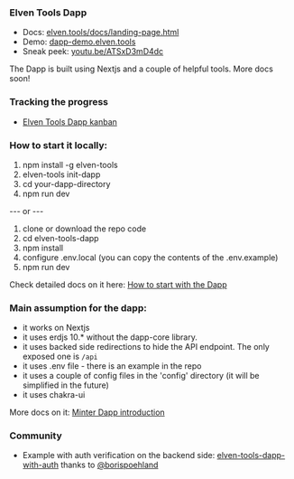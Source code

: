 ### Elven Tools Dapp

- Docs: [elven.tools/docs/landing-page.html](https://www.elven.tools/docs/landing-page.html)
- Demo: [dapp-demo.elven.tools](https://dapp-demo.elven.tools)
- Sneak peek: [youtu.be/ATSxD3mD4dc](https://youtu.be/ATSxD3mD4dc)

The Dapp is built using Nextjs and a couple of helpful tools. More docs soon!

### Tracking the progress

- [Elven Tools Dapp kanban](https://github.com/orgs/ElvenTools/projects/2)

### How to start it locally:
1. npm install -g elven-tools
2. elven-tools init-dapp
3. cd your-dapp-directory
5. npm run dev

--- or ---

1. clone or download the repo code
2. cd elven-tools-dapp
3. npm install
4. configure .env.local (you can copy the contents of the .env.example)
6. npm run dev

Check detailed docs on it here: [How to start with the Dapp](https://www.elven.tools/docs/how-to-start-with-the-dapp.html)

### Main assumption for the dapp:
- it works on Nextjs
- it uses erdjs 10.* without the dapp-core library.
- it uses backed side redirections to hide the API endpoint. The only exposed one is `/api`
- it uses .env file - there is an example in the repo
- it uses a couple of config files in the 'config' directory (it will be simplified in the future)
- it uses chakra-ui

More docs on it: [Minter Dapp introduction](https://www.elven.tools/docs/minter-dapp-introduction.html)

### Community

- Example with auth verification on the backend side: [elven-tools-dapp-with-auth](https://github.com/borispoehland/elven-tools-dapp-with-auth) thanks to [@borispoehland](https://github.com/borispoehland)
